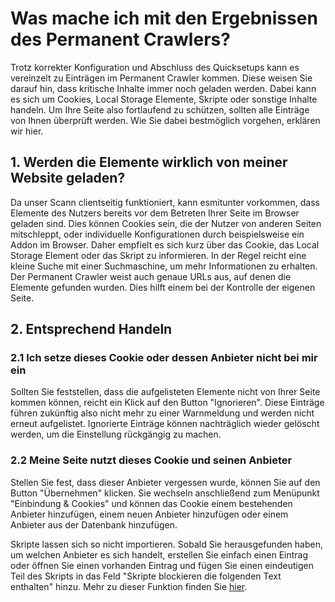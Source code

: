 # Was mache ich mit den Ergebnissen des Permanent Crawlers?

Trotz korrekter Konfiguration und Abschluss des Quicksetups kann es vereinzelt zu Einträgen im Permanent Crawler kommen. Diese weisen Sie darauf hin, dass kritische Inhalte immer noch geladen werden. Dabei kann es sich um Cookies, Local Storage Elemente, Skripte oder sonstige Inhalte handeln. Um Ihre Seite also fortlaufend zu schützen, sollten alle Einträge von Ihnen überprüft werden. Wie Sie dabei bestmöglich vorgehen, erklären wir hier.

## 1. Werden die Elemente wirklich von meiner Website geladen?

Da unser Scann clientseitig funktioniert, kann esmitunter vorkommen, dass Elemente des Nutzers bereits vor dem Betreten Ihrer Seite im Browser geladen sind. Dies können Cookies sein, die der Nutzer von anderen Seiten mitschleppt, oder individuelle Konfigurationen durch beispielsweise ein Addon im Browser.
Daher empfielt es sich kurz über das Cookie, das Local Storage Element oder das Skript zu informieren. In der Regel reicht eine kleine Suche mit einer Suchmaschine, um mehr Informationen zu erhalten. Der Permanent Crawler weist auch genaue URLs aus, auf denen die Elemente gefunden wurden. Dies hilft einem bei der Kontrolle der eigenen Seite.

## 2. Entsprechend Handeln

### 2.1 Ich setze dieses Cookie oder dessen Anbieter nicht bei mir ein

Sollten Sie feststellen, dass die aufgelisteten Elemente nicht von Ihrer Seite kommen können, reicht ein Klick auf den Button "Ignorieren". Diese Einträge führen zukünftig also nicht mehr zu einer Warnmeldung und werden nicht erneut aufgelistet. Ignorierte Einträge können nachträglich wieder gelöscht werden, um die Einstellung rückgängig zu machen.

### 2.2 Meine Seite nutzt dieses Cookie und seinen Anbieter 

Stellen Sie fest, dass dieser Anbieter vergessen wurde, können Sie auf den Button "Übernehmen" klicken. Sie wechseln anschließend zum Menüpunkt "Einbindung & Cookies" und können das Cookie einem bestehenden Anbieter hinzufügen, einem neuen Anbieter hinzufügen oder einem Anbieter aus der Datenbank hinzufügen.

Skripte lassen sich so nicht importieren. Sobald Sie herausgefunden haben, um welchen Anbieter es sich handelt, erstellen Sie einfach einen Eintrag oder öffnen Sie einen vorhanden Eintrag und fügen Sie einen eindeutigen Teil des Skripts in das Feld "Skripte blockieren die folgenden Text enthalten" hinzu. Mehr zu dieser Funktion finden Sie [hier](https://docs.ccm19.de/funktionen/cookies-und-andere/#skripte-blockieren).

